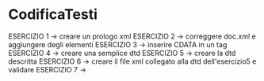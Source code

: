 # CodificaTesti

ESERCIZIO 1 -> creare un prologo xml
ESERCIZIO 2 -> correggere doc.xml e aggiungere degli elementi
ESERCIZIO 3 -> inserire CDATA in un tag
ESERCIZIO 4 -> creare una semplice dtd
ESERCIZIO 5 -> creare la dtd descritta
ESERCIZIO 6 -> creare il file xml collegato alla dtd dell'esercizio5 e validare
ESERCIZIO 7 ->
